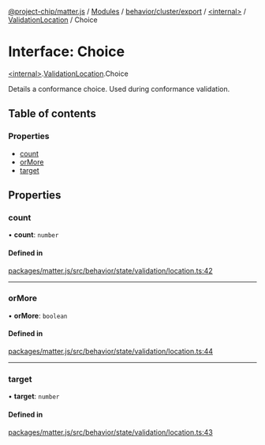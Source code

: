 [@project-chip/matter.js](../README.md) / [Modules](../modules.md) / [behavior/cluster/export](../modules/behavior_cluster_export.md) / [\<internal\>](../modules/behavior_cluster_export._internal_.md) / [ValidationLocation](../modules/behavior_cluster_export._internal_.ValidationLocation.md) / Choice

# Interface: Choice

[\<internal\>](../modules/behavior_cluster_export._internal_.md).[ValidationLocation](../modules/behavior_cluster_export._internal_.ValidationLocation.md).Choice

Details a conformance choice.  Used during conformance validation.

## Table of contents

### Properties

- [count](behavior_cluster_export._internal_.ValidationLocation.Choice.md#count)
- [orMore](behavior_cluster_export._internal_.ValidationLocation.Choice.md#ormore)
- [target](behavior_cluster_export._internal_.ValidationLocation.Choice.md#target)

## Properties

### count

• **count**: `number`

#### Defined in

[packages/matter.js/src/behavior/state/validation/location.ts:42](https://github.com/project-chip/matter.js/blob/0c058ae17fdba4c0b89b8b13c309011d51782299/packages/matter.js/src/behavior/state/validation/location.ts#L42)

___

### orMore

• **orMore**: `boolean`

#### Defined in

[packages/matter.js/src/behavior/state/validation/location.ts:44](https://github.com/project-chip/matter.js/blob/0c058ae17fdba4c0b89b8b13c309011d51782299/packages/matter.js/src/behavior/state/validation/location.ts#L44)

___

### target

• **target**: `number`

#### Defined in

[packages/matter.js/src/behavior/state/validation/location.ts:43](https://github.com/project-chip/matter.js/blob/0c058ae17fdba4c0b89b8b13c309011d51782299/packages/matter.js/src/behavior/state/validation/location.ts#L43)
